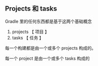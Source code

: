## Projects 和 tasks                          

Gradle 里的任何东西都是基于这两个基础概念

1. projects 【 项目 】
2. tasks 【 任务 】


每一个构建都是由一个或多个 projects 构成的。

每一个 project 是由一个或多个 tasks 构成的